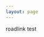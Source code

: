 ```yaml
---
layout: page
---
```

roadlink test

<script src='https://api.mapbox.com/mapbox-gl-js/v2.1.0/mapbox-gl.js'></script>
<link href='https://api.mapbox.com/mapbox-gl-js/v2.1.0/mapbox-gl.css' rel='stylesheet' />

<div id='map' style='width: 700px; height: 400px;'></div>
<script>
mapboxgl.accessToken = 'pk.eyJ1IjoiamhqZW9uZ2FhIiwiYSI6ImNra2RuajU3NjAwOXcycW85NDZxZGF5aWcifQ.V-xid8C9HSSl_7T1B6ERlg';
var map = new mapboxgl.Map({
container: 'map',
style: 'mapbox://styles/mapbox/streets-v11', // stylesheet location
center: [-110.88, 32.18], // starting position [lng, lat]
zoom: 9 // starting zoom
});
  
map.on('load', function() {
  map.addLayer({
    id: 'terrain-data',
    type: 'line',
    source: {
      type: 'vector',
      url: 'mapbox://mapbox.mapbox-terrain-v2'
    },
    'source-layer': 'contour'
  });
});  
  
</script>
